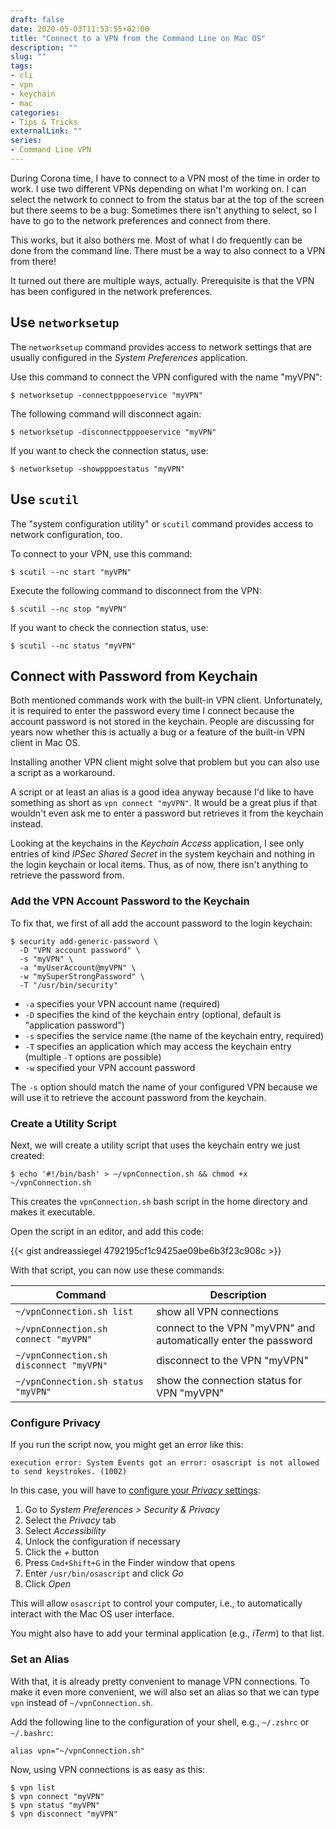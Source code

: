 ```yaml
--- 
draft: false
date: 2020-05-03T11:53:55+02:00
title: "Connect to a VPN from the Command Line on Mac OS"
description: ""
slug: "" 
tags:
- cli
- vpn
- keychain
- mac
categories:
- Tips & Tricks
externalLink: ""
series:
- Command Line VPN
---
```


During Corona time, I have to connect to a VPN most of the time in order to work.
I use two different VPNs depending on what I'm working on.
I can select the network to connect to from the status bar at the top of the screen
but there seems to be a bug: Sometimes there isn't anything to select,
so I have to go to the network preferences and connect from there.

This works, but it also bothers me. Most of what I do frequently can be done from the command line.
There must be a way to also connect to a VPN from there!

It turned out there are multiple ways, actually.
Prerequisite is that the VPN has been configured in the network preferences.

## Use `networksetup`

The `networksetup` command provides access to network settings that are usually configured in the _System Preferences_ application.

Use this command to connect the VPN configured with the name "myVPN":

```shell script
$ networksetup -connectpppoeservice "myVPN"
```

The following command will disconnect again:

```shell script
$ networksetup -disconnectpppoeservice "myVPN"
```

If you want to check the connection status, use:

```shell script
$ networksetup -showpppoestatus "myVPN"
```

## Use `scutil`

The "system configuration utility" or `scutil` command provides access to network configuration, too.

To connect to your VPN, use this command:

```shell script
$ scutil --nc start "myVPN"
```

Execute the following command to disconnect from the VPN:

```shell script
$ scutil --nc stop "myVPN"
```

If you want to check the connection status, use:

```shell script
$ scutil --nc status "myVPN"
```


## Connect with Password from Keychain

Both mentioned commands work with the built-in VPN client.
Unfortunately, it is required to enter the password every time I connect because the account password is not stored in the keychain.
People are discussing for years now whether this is actually a bug or a feature of the built-in VPN client in Mac OS.

Installing another VPN client might solve that problem but you can also use a script as a workaround.

A script or at least an alias is a good idea anyway because I'd like to have something as short as `vpn connect "myVPN"`.
It would be a great plus if that wouldn't even ask me to enter a password but retrieves it from the keychain instead.

Looking at the keychains in the _Keychain Access_ application, I see only entries of kind _IPSec Shared Secret_ in the system keychain and nothing in the login keychain or local items.
Thus, as of now, there isn't anything to retrieve the password from.

### Add the VPN Account Password to the Keychain

To fix that, we first of all add the account password to the login keychain:

```shell script
$ security add-generic-password \
  -D "VPN account password" \
  -s "myVPN" \
  -a "myUserAccount@myVPN" \
  -w "mySuperStrongPassword" \
  -T "/usr/bin/security"
```

- `-a` specifies your VPN account name (required)
- `-D` specifies the kind of the keychain entry (optional, default is "application password")
- `-s` specifies the service name (the name of the keychain entry, required)
- `-T` specifies an application which may access the keychain entry (multiple `-T` options are possible)
- `-w` specified your VPN account password

The `-s` option should match the name of your configured VPN because we will use it to retrieve the account password from the keychain.

### Create a Utility Script

Next, we will create a utility script that uses the keychain entry we just created:

```shell script
$ echo '#!/bin/bash' > ~/vpnConnection.sh && chmod +x ~/vpnConnection.sh
```

This creates the `vpnConnection.sh` bash script in the home directory and makes it executable.

Open the script in an editor, and add this code:

{{< gist andreassiegel 4792195cf1c9425ae09be6b3f23c908c >}}

With that script, you can now use these commands:

Command                                 | Description
--------------------------------------- | ----------------------------------------------------------------
`~/vpnConnection.sh list`               | show all VPN connections
`~/vpnConnection.sh connect "myVPN"`    | connect to the VPN "myVPN" and automatically enter the password
`~/vpnConnection.sh disconnect "myVPN"` | disconnect to the VPN "myVPN"
`~/vpnConnection.sh status "myVPN"`     | show the connection status for VPN "myVPN"


### Configure Privacy

If you run the script now, you might get an error like this:

```
execution error: System Events got an error: osascript is not allowed to send keystrokes. (1002)
```

In this case, you will have to [configure your _Privacy_ settings](https://support.apple.com/guide/mac-help/allow-accessibility-apps-to-access-your-mac-mh43185/mac):

1. Go to _System Preferences > Security & Privacy_
2. Select the _Privacy_ tab
3. Select _Accessibility_
4. Unlock the configuration if necessary
5. Click the _+_ button
6. Press `Cmd+Shift+G` in the Finder window that opens
7. Enter `/usr/bin/osascript` and click _Go_
8. Click _Open_

This will allow `osascript` to control your computer, i.e.,
to automatically interact with the Mac OS user interface.

You might also have to add your terminal application (e.g., _iTerm_) to that list.

### Set an Alias

With that, it is already pretty convenient to manage VPN connections.
To make it even more convenient, we will also set an alias so that we can type `vpn` instead of `~/vpnConnection.sh`.

Add the following line to the configuration of your shell, e.g., `~/.zshrc` or `~/.bashrc`:

```shell script
alias vpn="~/vpnConnection.sh"
```

Now, using VPN connections is as easy as this:

```shell script
$ vpn list
$ vpn connect "myVPN"
$ vpn status "myVPN"
$ vpn disconnect "myVPN"
```
